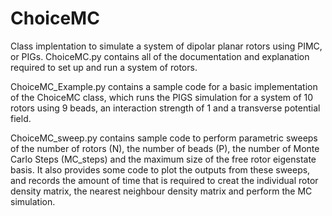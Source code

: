 # ChoiceMC
Class implentation to simulate a system of dipolar planar rotors using PIMC, or PIGs. ChoiceMC.py contains all of the documentation and explanation required to set up and run a system of rotors.

ChoiceMC_Example.py contains a sample code for a basic implementation of the ChoiceMC class, which runs the PIGS simulation for a system of 10 rotors using 9 beads, an interaction strength of 1 and a transverse potential field.

ChoiceMC_sweep.py contains sample code to perform parametric sweeps of the number of rotors (N), the number of beads (P), the number of Monte Carlo Steps (MC_steps) and the maximum size of the free rotor eigenstate basis. It also provides some code to plot the outputs from these sweeps, and records the amount of time that is required to creat the individual rotor density matrix, the nearest neighbour density matrix and perform the MC simulation.
